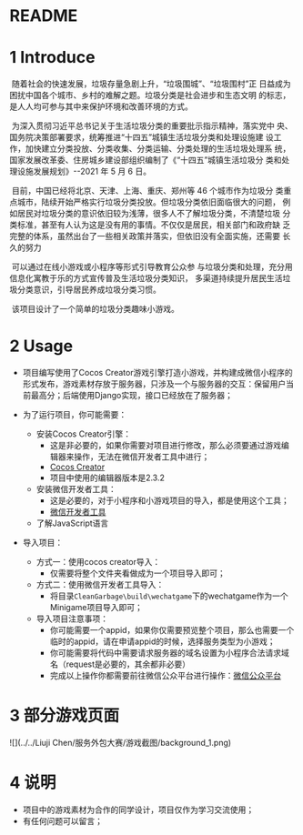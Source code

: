 # README

# 1 Introduce

​		随着社会的快速发展，垃圾存量急剧上升，“垃圾围城”、“垃圾围村”正 日益成为困扰中国各个城市、乡村的难解之题。垃圾分类是社会进步和生态文明 的标志，是人人均可参与其中来保护环境和改善环境的方式。 

​		为深入贯彻习近平总书记关于生活垃圾分类的重要批示指示精神，落实党中 央、国务院决策部署要求，统筹推进“十四五”城镇生活垃圾分类和处理设施建 设工作，加快建立分类投放、分类收集、分类运输、分类处理的生活垃圾处理系 统，国家发展改革委、住房城乡建设部组织编制了《“十四五”城镇生活垃圾分 类和处理设施发展规划》--2021 年 5 月 6 日。 

​		目前，中国已经将北京、天津、上海、重庆、郑州等 46 个城市作为垃圾分 类重点城市，陆续开始严格实行垃圾分类投放。但垃圾分类依旧面临很大的问题， 例如居民对垃圾分类的意识依旧较为浅薄，很多人不了解垃圾分类，不清楚垃圾 分类标准，甚至有人认为这是没有用的事情。不仅仅是居民，相关部门和政府缺 乏完整的体系，虽然出台了一些相关政策并落实，但依旧没有全面实施，还需要 长久的努力

​		可以通过在线小游戏或小程序等形式引导教育公众参 与垃圾分类和处理，充分用信息化寓教于乐的方式宣传普及生活垃圾分类知识， 多渠道持续提升居民生活垃圾分类意识，引导居民养成垃圾分类习惯。

​		该项目设计了一个简单的垃圾分类趣味小游戏。



# 2 Usage

* 项目编写使用了Cocos Creator游戏引擎打造小游戏，并构建成微信小程序的形式发布，游戏素材存放于服务器，只涉及一个与服务器的交互：保留用户当前最高分；后端使用Django实现，接口已经放在了服务器；
* 为了运行项目，你可能需要：
  * 安装Cocos Creator引擎：
    * 这是非必要的，如果你需要对项目进行修改，那么必须要通过游戏编辑器来操作，无法在微信开发者工具中进行；
    * [Cocos Creator](https://www.cocos.com/)
    * 项目中使用的编辑器版本是2.3.2
  * 安装微信开发者工具：
    * 这是必要的，对于小程序和小游戏项目的导入，都是使用这个工具；
    * [微信开发者工具](https://open.weixin.qq.com/)
  * 了解JavaScript语言

* 导入项目：
  * 方式一：使用cocos creator导入：
    * 仅需要将整个文件夹看做成为一个项目导入即可；
  * 方式二：使用微信开发者工具导入：
    * 将目录`CleanGarbage\build\wechatgame`下的wechatgame作为一个Minigame项目导入即可；
  * 导入项目注意事项：
    * 你可能需要一个appid，如果你仅需要预览整个项目，那么也需要一个临时的appid，请在申请appid的时候，选择服务类型为小游戏；
    * 你可能需要将代码中需要请求服务器的域名设置为小程序合法请求域名（request是必要的，其余都非必要）
    * 完成以上操作你都需要前往微信公众平台进行操作：[微信公众平台](https://mp.weixin.qq.com/)

# 3 部分游戏页面

![](../../Liuji Chen/服务外包大赛/游戏截图/background_1.png)



# 4 说明

* 项目中的游戏素材为合作的同学设计，项目仅作为学习交流使用；
* 有任何问题可以留言；